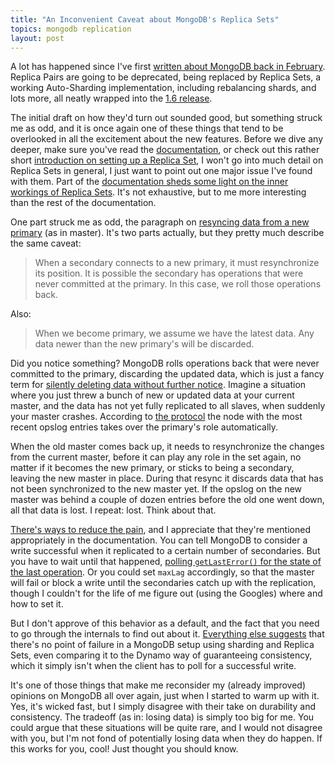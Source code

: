 ```yaml
---
title: "An Inconvenient Caveat about MongoDB's Replica Sets"
topics: mongodb replication
layout: post
---
```

A lot has happened since I've first [written about MongoDB back in
February](/2010/2/25/notes_on_mongodb.html). Replica Pairs are going to be deprecated, being
replaced by Replica Sets, a working Auto-Sharding implementation, including rebalancing shards, and lots more, all
neatly wrapped into the [1.6 release](http://blog.mongodb.org/post/908172564/mongodb-1-6-released).

The initial draft on how they'd turn out sounded good, but something struck me as odd, and it is once again one of these
things that tend to be overlooked in all the excitement about the new features. Before we dive any deeper, make sure
you've read the [documentation](http://www.mongodb.org/display/DOCS/Replica+Sets), or check out this rather short
[introduction on setting up a Replica
Set](http://www.coffeepowered.net/2010/08/06/setting-up-replica-sets-with-mongodb-1-6/), I won't go into much detail on
Replica Sets in general, I just want to point out one major issue I've found with them. Part of the [documentation sheds
some light on the inner workings of Replica Sets](http://www.mongodb.org/display/DOCS/Replica+Set+Internals). It's not
exhaustive, but to me more interesting than the rest of the documentation.

One part struck me as odd, the paragraph on [resyncing data from a new
primary](http://www.mongodb.org/display/DOCS/Replica+Set+Internals#ReplicaSetInternals-Resync%28ConnectingtoaNewPrimary%29)
(as in master). It's two parts actually, but they pretty much describe the same caveat:

> When a secondary connects to a new primary, it must resynchronize its position. It is possible the secondary has
> operations that were never committed at the primary. In this case, we roll those operations back.

Also:

> When we become primary, we assume we have the latest data. Any data newer than the new primary's will be discarded.

Did you notice something? MongoDB rolls operations back that were never committed to the primary, discarding the updated
data, which is just a fancy term for [silently deleting data without further
notice](http://www.mongodb.org/display/DOCS/Replica+Set+Internals#ReplicaSetInternals-AssumptionofPrimary). Imagine a
situation where you just threw a bunch of new or updated data at your current master, and the data has not yet fully
replicated to all slaves, when suddenly your master crashes. According to [the
protocol](http://www.mongodb.org/display/DOCS/Replica+Set+Internals#ReplicaSetInternals-PickingPrimary) the node with
the most recent opslog entries takes over the primary's role automatically.

When the old master comes back up, it needs to resynchronize the changes from the current master, before it can play any
role in the set again, no matter if it becomes the new primary, or sticks to being a secondary, leaving the new master
in place. During that resync it discards data that has not been synchronized to the new master yet. If the opslog on the
new master was behind a couple of dozen entries before the old one went down, all that data is lost. I repeat: lost.
Think about that.

[There's ways to reduce the
pain](http://www.mongodb.org/display/DOCS/Replica+Set+Internals#ReplicaSetInternals-IncreasingDurability), and I
appreciate that they're mentioned appropriately in the documentation. You can tell MongoDB to consider a write
successful when it replicated to a certain number of secondaries. But you have to wait until that happened, [polling
`getLastError()` for the state of the last
operation](http://www.mongodb.org/display/DOCS/Verifying+Propagation+of+Writes+with+getLastError). Or you could set
`maxLag` accordingly, so that the master will fail or block a write until the secondaries catch up with the replication,
though I couldn't for the life of me figure out (using the Googles) where and how to set it.

But I don't approve of this behavior as a default, and the fact that you need to go through the internals to find out
about it. [Everything else suggests](http://www.mongodb.org/display/DOCS/Sharding+and+Failover) that there's no point of
failure in a MongoDB setup using sharding and Replica Sets, even comparing it to the Dynamo way of guaranteeing
consistency, which it simply isn't when the client has to poll for a successful write.

It's one of those things that make me reconsider my (already improved) opinions on MongoDB all over again, just when I
started to warm up with it. Yes, it's wicked fast, but I simply disagree with their take on durability and consistency.
The tradeoff (as in: losing data) is simply too big for me. You could argue that these situations will be quite rare,
and I would not disagree with you, but I'm not fond of potentially losing data when they do happen. If this works for
you, cool! Just thought you should know.
